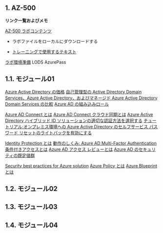 ## 1. **AZ-500**

**リンク一覧およびメモ**

[AZ-500 ラボコンテンツ](https://microsoftlearning.github.io/AZ-500JA-AzureSecurityTechnologies/)
- ラボファイルをローカルにダウンロードする

- [トレーニングで使用するテキスト](https://docs.microsoft.com/ja-jp/users/msftofficialcurriculum-4292/collections/neqjf5m83e37x4?wt.mc_id=esi_m2l_content_wwl)

[ラボ環境準備]()
  LODS
  AzurePass
  

## 1.1. モジュール01
[Azure Active Directory の価格](https://www.microsoft.com/ja-jp/security/business/identity-access-management/azure-ad-pricing?rtc=1)
[自己管理型の Active Directory Domain Services、Azure Active Directory、およびマネージド Azure Active Directory Domain Services の比較](https://docs.microsoft.com/ja-jp/azure/active-directory-domain-services/compare-identity-solutions)
[Azure AD の組み込みロール](https://docs.microsoft.com/ja-jp/azure/active-directory/roles/permissions-reference)

[Azure AD Connect とは](https://docs.microsoft.com/ja-jp/azure/active-directory/hybrid/whatis-azure-ad-connect)
[Azure AD Connect クラウド同期とは](https://docs.microsoft.com/ja-jp/azure/active-directory/cloud-sync/what-is-cloud-sync)
[Azure Active Directory ハイブリッド ID ソリューションの適切な認証方法を選択する](https://docs.microsoft.com/ja-jp/azure/active-directory/hybrid/choose-ad-authn)
[チュートリアル:オンプレミス環境への Azure Active Directory のセルフサービス パスワード リセットのライトバックを有効にする](https://docs.microsoft.com/ja-jp/azure/active-directory/authentication/tutorial-enable-sspr-writeback)

[Identity Protection とは](https://docs.microsoft.com/ja-jp/azure/active-directory/identity-protection/overview-identity-protection)
[動作のしくみ: Azure AD Multi-Factor Authentication](https://docs.microsoft.com/ja-jp/azure/active-directory/authentication/concept-mfa-howitworks)
[条件付きアクセスとは](https://docs.microsoft.com/ja-jp/azure/active-directory/conditional-access/overview)
[Azure AD アクセス レビューとは](https://docs.microsoft.com/ja-jp/azure/active-directory/governance/access-reviews-overview)
[Azure AD のセキュリティの既定値群](https://docs.microsoft.com/ja-jp/azure/active-directory/fundamentals/concept-fundamentals-security-defaults)

[Security best practices for Azure solution](https://azure.microsoft.com/mediahandler/files/resourcefiles/security-best-practices-for-azure-solutions/Azure%20Security%20Best%20Practices.pdf)
[Azure Policy とは](https://docs.microsoft.com/ja-jp/azure/governance/policy/overview)
[Azure Blueprint とは](https://docs.microsoft.com/ja-jp/azure/governance/blueprints/overview)


## 1.2. モジュール02



## 1.3. モジュール03

## 1.4. モジュール04

